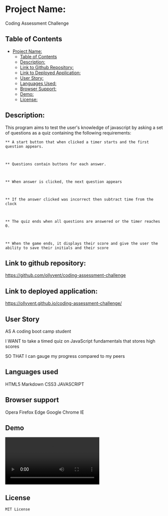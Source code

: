 # Project Name:

Coding Assessment Challenge

## Table of Contents

- [Project Name:](#project-Name)
  - [Table of Contents](#table-of-contents)
  - [Description:](#description)
  - [Link to Github Repository:](#link-to-github-repository)
  - [Link to Deployed Application:](#link-to-deployed-application)
  - [User Story:](#user-story)
  - [Languages Used:](#languages-used)
  - [Browser Support:](#browser-support)
  - [Demo:](#demo)
  - [License:](#license)

## Description:

This program aims to test the user's knowledge of javascript by asking a set of questions as a quiz containing the following requirements:

    ** A start button that when clicked a timer starts and the first question appears.



    ** Questions contain buttons for each answer.



    ** When answer is clicked, the next question appears



    ** If the answer clicked was incorrect then subtract time from the clock



    ** The quiz ends when all questions are answered or the timer reaches 0.



    ** When the game ends, it displays their score and give the user the ability to save their initials and their score

## Link to github repository:

https://github.com/ollyvent/coding-assessment-challenge

## Link to deployed application:

https://ollyvent.github.io/coding-assessment-challenge/

## User Story

AS A coding boot camp student

I WANT to take a timed quiz on JavaScript fundamentals that stores high scores

SO THAT I can gauge my progress compared to my peers

## Languages used

HTML5 Markdown CSS3 JAVASCRIPT

## Browser support

Opera Firefox Edge Google Chrome IE

## Demo

<video src="coding%20quiz.mp4" controls title="Title"></video>

## License

    MIT License
